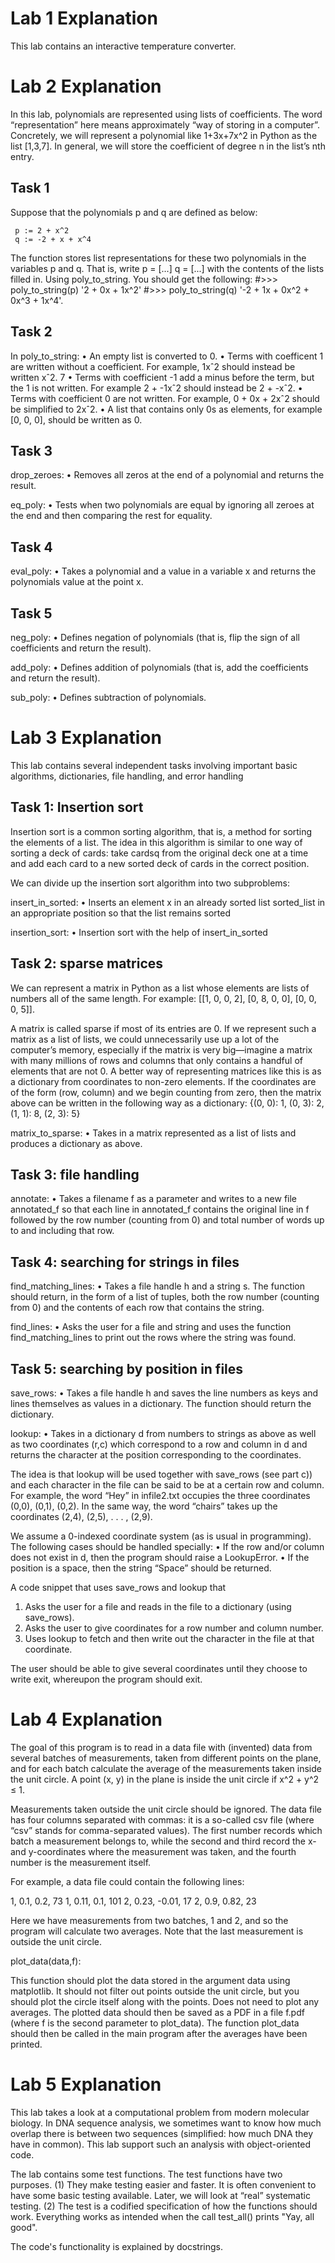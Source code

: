 # Lab 1 Explanation #

This lab contains an interactive temperature converter.


# Lab 2 Explanation #

In this lab, polynomials are represented using lists of coefficients. The word “representation” here
means approximately “way of storing in a computer”. Concretely, we will represent a polynomial like
1+3x+7x^2 in Python as the list [1,3,7]. In general, we will store the coefficient of degree n in the list’s
nth entry.


## Task 1 ##
Suppose that the polynomials p and q are defined as below:


     p := 2 + x^2
     q := -2 + x + x^4

The function stores list representations for these two polynomials in the variables p and q. That
is, write
p = [...]
q = [...]
with the contents of the lists filled in. Using poly_to_string. You should get the following:
#>>> poly_to_string(p)
'2 + 0x + 1x^2'
#>>> poly_to_string(q)
'-2 + 1x + 0x^2 + 0x^3 + 1x^4'.


## Task 2 ##
In poly_to_string:
• An empty list is converted to 0.
• Terms with coefficent 1 are written without a coefficient. For example, 1xˆ2 should instead be
written xˆ2.
7
• Terms with coefficient -1 add a minus before the term, but the 1 is not written. For example 2 +
-1xˆ2 should instead be 2 + -xˆ2.
• Terms with coefficient 0 are not written. For example, 0 + 0x + 2xˆ2 should be simplified to
2xˆ2.
• A list that contains only 0s as elements, for example [0, 0, 0], should be written as 0.


## Task 3 ##

drop_zeroes:
• Removes all zeros at the end of a polynomial and returns the result.

eq_poly:
• Tests when two polynomials are equal by ignoring all zeroes at the end and then
comparing the rest for equality.


## Task 4 ##

eval_poly:
• Takes a polynomial and a value in a variable x and returns the polynomials value at the point x.


## Task 5 ##
neg_poly:
• Defines negation of polynomials (that is, flip the sign of all coefficients and return the result).

add_poly:
• Defines addition of polynomials (that is, add the coefficients and return the result).

sub_poly:
• Defines subtraction of polynomials.



# Lab 3 Explanation #

This lab contains several independent tasks involving important basic algorithms, dictionaries, file
handling, and error handling


## Task 1: Insertion sort ##
Insertion sort is a common sorting algorithm, that is, a method for sorting the elements of a list. The
idea in this algorithm is similar to one way of sorting a deck of cards: take cardsq from the original deck
one at a time and add each card to a new sorted deck of cards in the correct position.

We can divide up the insertion sort algorithm into two subproblems:

insert_in_sorted:
• Inserts an element x in an already sorted list sorted_list in an appropriate position so that the list remains sorted

insertion_sort:
• Insertion sort with the help of insert_in_sorted


## Task 2: sparse matrices ##
We can represent a matrix in Python as a list whose elements are lists of numbers all of the same length.
For example: [[1, 0, 0, 2], [0, 8, 0, 0], [0, 0, 0, 5]].

A matrix is called sparse if most of its entries are 0. If we represent such a matrix as a list of lists, we
could unnecessarily use up a lot of the computer’s memory, especially if the matrix is very big—imagine
a matrix with many millions of rows and columns that only contains a handful of elements that are not 0.
A better way of representing matrices like this is as a dictionary from coordinates to non-zero elements.
If the coordinates are of the form (row, column) and we begin counting from zero, then the matrix above
can be written in the following way as a dictionary:
{(0, 0): 1, (0, 3): 2, (1, 1): 8, (2, 3): 5}

matrix_to_sparse:
• Takes in a matrix represented as a list of lists and produces a dictionary as above.


## Task 3: file handling ##

annotate:
• Takes a filename f as a parameter and writes to a new file annotated_f
so that each line in annotated_f contains the original line in f followed by the row number (counting
from 0) and total number of words up to and including that row.

## Task 4: searching for strings in files ##

find_matching_lines:
• Takes a file handle h and a string s. The function
should return, in the form of a list of tuples, both the row number (counting from 0) and the contents of
each row that contains the string.

find_lines:
• Asks the user for a file and string and uses the function
find_matching_lines to print out the rows where the string was found.


## Task 5: searching by position in files ##
save_rows:
• Takes a file handle h and saves the line numbers as keys and lines
themselves as values in a dictionary. The function should return the dictionary.

lookup:
• Takes in a dictionary d from numbers to strings as above as well as two
coordinates (r,c) which correspond to a row and column in d and returns the character at the position
corresponding to the coordinates.

The idea is that lookup will be used together with save_rows (see part c)) and each character in the file
can be said to be at a certain row and column. For example, the word “Hey” in infile2.txt occupies
the three coordinates (0,0), (0,1), (0,2). In the same way, the word “chairs” takes up the coordinates
(2,4), (2,5), . . . , (2,9).

We assume a 0-indexed coordinate system (as is usual in programming).
The following cases should be handled specially:
• If the row and/or column does not exist in d, then the program should raise a LookupError.
• If the position is a space, then the string “Space” should be returned.

A code snippet that uses save_rows and lookup that
1. Asks the user for a file and reads in the file to a dictionary (using save_rows).
2. Asks the user to give coordinates for a row number and column number.
3. Uses lookup to fetch and then write out the character in the file at that coordinate.

The user should be able to give several coordinates until they choose to write exit, whereupon the
program should exit.



# Lab 4 Explanation #

The goal of this program is to read in a data file with (invented) data from several batches of measurements,
taken from different points on the plane, and for each batch calculate the average of the measurements
taken inside the unit circle. A point (x, y) in the plane is inside the unit circle if x^2 + y^2 ≤ 1.

Measurements taken outside the unit circle should be ignored. The data file has four columns separated
with commas: it is a so-called csv file (where “csv” stands for comma-separated values). The first number
records which batch a measurement belongs to, while the second and third record the x- and y-coordinates
where the measurement was taken, and the fourth number is the measurement itself.

For example, a data file could contain the following lines:

1, 0.1, 0.2, 73
1, 0.11, 0.1, 101
2, 0.23, -0.01, 17
2, 0.9, 0.82, 23

Here we have measurements from two batches, 1 and 2, and so the program will calculate two averages.
Note that the last measurement is outside the unit circle.



plot_data(data,f):

This function should plot the data stored in the argument data using matplotlib. It should not filter out points outside the unit circle, but you should plot the circle itself along with the points. Does not
need to plot any averages. The plotted data should then be saved as a PDF in a file f.pdf (where f is the second parameter to plot_data).
The function plot_data should then be called in the main program after the averages have been printed.



# Lab 5 Explanation #

This lab takes a look at a computational problem from modern molecular biology. In DNA sequence analysis, we sometimes want to know how much overlap there is between two sequences (simplified: how much DNA they have in common). This lab support such an analysis with object-oriented code.

The lab contains some test functions. The test functions have two purposes. (1) They make testing easier and faster. It is often convenient to have some basic testing available. Later, we will look at “real” systematic testing. (2) The test is a codified specification of how the functions should work. Everything works as intended when the call test_all() prints "Yay, all good".

The code's functionality is explained by docstrings.